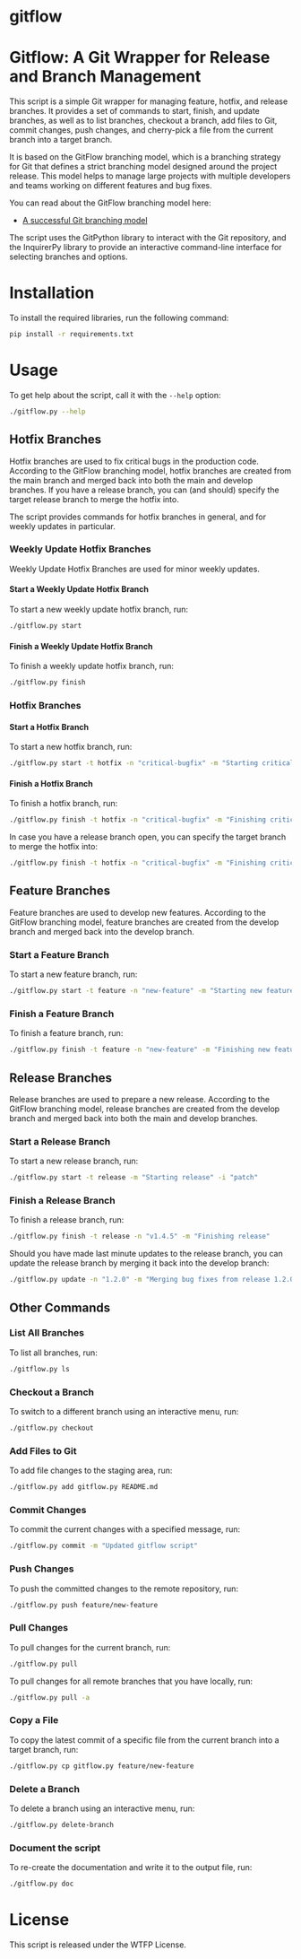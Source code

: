 # gitflow

# Gitflow: A Git Wrapper for Release and Branch Management


This script is a simple Git wrapper for managing feature, hotfix, and release branches.
It provides a set of commands to start, finish, and update branches, as well as to list
branches, checkout a branch, add files to Git, commit changes, push changes, and
cherry-pick a file from the current branch into a target branch.

It is based on the GitFlow branching model, which is a branching strategy for Git that
defines a strict branching model designed around the project release. This model helps
to manage large projects with multiple developers and teams working on different features
and bug fixes.

You can read about the GitFlow branching model here:

- [A successful Git branching model](https://nvie.com/posts/a-successful-git-branching-model/)

The script uses the GitPython library to interact with the Git repository, and the
InquirerPy library to provide an interactive command-line interface for selecting
branches and options.

# Installation

To install the required libraries, run the following command:

```bash
pip install -r requirements.txt
```

# Usage

To get help about the script, call it with the `--help` option:

```bash
./gitflow.py --help
```

## Hotfix Branches

Hotfix branches are used to fix critical bugs in the production code. According to the
GitFlow branching model, hotfix branches are created from the main branch and merged
back into both the main and develop branches. If you have a release branch, you can
(and should) specify the target release branch to merge the hotfix into.

The script provides commands for hotfix branches in general, and for weekly updates
in particular.

### Weekly Update Hotfix Branches

Weekly Update Hotfix Branches are used for minor weekly updates.

#### Start a Weekly Update Hotfix Branch

To start a new weekly update hotfix branch, run:

```bash
./gitflow.py start
```

#### Finish a Weekly Update Hotfix Branch

To finish a weekly update hotfix branch, run:

```bash
./gitflow.py finish
```


### Hotfix Branches

#### Start a Hotfix Branch

To start a new hotfix branch, run:

```bash
./gitflow.py start -t hotfix -n "critical-bugfix" -m "Starting critical bugfix hotfix"
```

#### Finish a Hotfix Branch

To finish a hotfix branch, run:

```bash
./gitflow.py finish -t hotfix -n "critical-bugfix" -m "Finishing critical bugfix hotfix"
```

In case you have a release branch open, you can specify the target branch to merge the
hotfix into:

```bash
./gitflow.py finish -t hotfix -n "critical-bugfix" -m "Finishing critical bugfix hotfix" -tb "release/v1.4.5"
```


## Feature Branches

Feature branches are used to develop new features. According to the GitFlow branching
model, feature branches are created from the develop branch and merged back into the
develop branch.

### Start a Feature Branch

To start a new feature branch, run:

```bash
./gitflow.py start -t feature -n "new-feature" -m "Starting new feature"
```

### Finish a Feature Branch

To finish a feature branch, run:

```bash
./gitflow.py finish -t feature -n "new-feature" -m "Finishing new feature"
```


## Release Branches

Release branches are used to prepare a new release. According to the GitFlow branching
model, release branches are created from the develop branch and merged back into both
the main and develop branches.

### Start a Release Branch

To start a new release branch, run:

```bash
./gitflow.py start -t release -m "Starting release" -i "patch"
```

### Finish a Release Branch

To finish a release branch, run:

```bash
./gitflow.py finish -t release -n "v1.4.5" -m "Finishing release"
```

Should you have made last minute updates to the release branch, you can update the
release branch by merging it back into the develop branch:

```bash
./gitflow.py update -n "1.2.0" -m "Merging bug fixes from release 1.2.0"
```

## Other Commands

### List All Branches

To list all branches, run:

```bash
./gitflow.py ls
```

### Checkout a Branch

To switch to a different branch using an interactive menu, run:

```bash
./gitflow.py checkout
```

### Add Files to Git

To add file changes to the staging area, run:

```bash
./gitflow.py add gitflow.py README.md
```

### Commit Changes

To commit the current changes with a specified message, run:

```bash
./gitflow.py commit -m "Updated gitflow script"
```

### Push Changes

To push the committed changes to the remote repository, run:

```bash
./gitflow.py push feature/new-feature
```

### Pull Changes

To pull changes for the current branch, run:

```bash
./gitflow.py pull
```

To pull changes for all remote branches that you have locally, run:

```bash
./gitflow.py pull -a
```


### Copy a File

To copy the latest commit of a specific file from the current branch into a target branch, run:

```bash
./gitflow.py cp gitflow.py feature/new-feature
```

### Delete a Branch

To delete a branch using an interactive menu, run:

```bash
./gitflow.py delete-branch
```


### Document the script

To re-create the documentation and write it to the output file, run:

```bash
./gitflow.py doc
```


# License

This script is released under the WTFP License.
